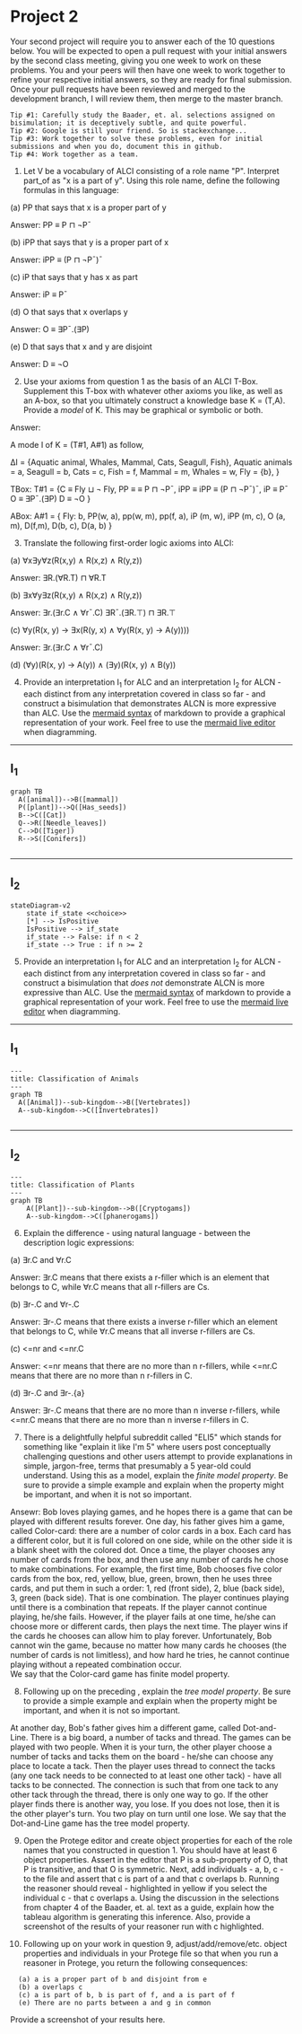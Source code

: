 # Project 2

Your second project will require you to answer each of the 10 questions below.  You will be expected to open a pull request with your initial answers by the second class meeting, giving you one week to work on these problems. You and your peers will then have one week to work together to refine your respective initial answers, so they are ready for final submission. Once your pull requests have been reviewed and merged to the development branch, I will review them, then merge to the master branch. 

```
Tip #1: Carefully study the Baader, et. al. selections assigned on bisimulation; it is deceptively subtle, and quite powerful. 
Tip #2: Google is still your friend. So is stackexchange...
Tip #3: Work together to solve these problems, even for initial submissions and when you do, document this in github. 
Tip #4: Work together as a team. 
```

1. Let V be a vocabulary of ALCI consisting of a role name "P". Interpret part_of as "x is a part of y". Using this role name, define the following formulas in this language:

  (a)  PP that says that x is a proper part of y
  
  Answer:
  PP ≡ P ⊓ ¬P¯
  
  (b)  iPP that says that y is a proper part of x
 
  Answer:
  iPP ≡ (P ⊓ ¬P¯)¯
  
  (c)  iP that says that y has x as part 
  
  Answer:
  iP ≡ P¯
  
  (d)  O that says that x overlaps y
  
  Answer:
  O ≡ ∃P¯.(∃P)
  
  (e)  D that says that x and y are disjoint 
  
  Answer:
  D ≡ ¬O

2. Use your axioms from question 1 as the basis of an ALCI T-Box. Supplement this T-box with whatever other axioms you like, as well as an A-box, so that you ultimately construct a knowledge base K = (T,A). Provide a _model_ of K. This may be graphical or symbolic or both. 

Answer: 

A mode I of K = (T#1, A#1) as follow,

ΔI = {Aquatic animal, Whales, Mammal, Cats, Seagull, Fish},
Aquatic animals = a,
Seagull = b,
Cats = c,
Fish = f,
Mammal = m,
Whales = w,
Fly = {b},
}

TBox: 
T#1 = {C ≡ Fly ⊔ ¬ Fly,
PP ≡ ≡ P ⊓ ¬P¯,
iPP ≡ iPP ≡ (P ⊓ ¬P¯)¯,
iP ≡ P¯
O ≡ ∃P¯.(∃P)
D ≡ ¬O
}

ABox:
A#1 = { 
Fly: b,
PP(w, a),
pp(w, m),
pp(f, a),
iP (m, w),
iPP (m, c),
O (a, m),
D(f,m),
D(b, c),
D(a, b)
}


3. Translate the following first-order logic axioms into ALCI: 

(a) ∀x∃y∀z(R(x,y) ∧ R(x,z) ∧ R(y,z))

Answer: ∃R.(∀R.T) ⊓ ∀R.T

(b) ∃x∀y∃z(R(x,y) ∧ R(x,z) ∧ R(y,z))

Answer: ∃r.(∃r.C ∧ ∀r¯.C)
∃R¯.(∃R.⊤) ⊓ ∃R.⊤


(c) ∀y(R(x, y) → ∃x(R(y, x) ∧ ∀y(R(x, y) → A(y))))

Answer: ∃r.(∃r.C ∧ ∀r¯.C)

(d) (∀y)(R(x, y) → A(y)) ∧ (∃y)(R(x, y) ∧ B(y))


4. Provide an interpretation I<sub>1</sub> for ALC and an interpretation I<sub>2</sub> for ALCN - each distinct from any interpretation covered in class so far - and construct a bisimulation that demonstrates ALCN is more expressive than ALC. Use the [mermaid syntax](https://github.com/mermaid-js/mermaid) of markdown to provide a graphical representation of your work. Feel free to use the [mermaid live editor](https://mermaid.live/) when diagramming. 

---
I<sub>1</sub>
---
```mermaid
graph TB
  A([animal])-->B([mammal])
  P([plant])-->Q([Has_seeds])
  B-->C([Cat])
  Q-->R([Needle_leaves])
  C-->D([Tiger])
  R-->S([Conifers])  
  
```
---
I<sub>2</sub> 
---
```mermaid
stateDiagram-v2
    state if_state <<choice>>
    [*] --> IsPositive
    IsPositive --> if_state
    if_state --> False: if n < 2
    if_state --> True : if n >= 2
```

5. Provide an interpretation I<sub>1</sub> for ALC and an interpretation I<sub>2</sub> for ALCN - each distinct from any interpretation covered in class so far - and construct a bisimulation that _does not_ demonstrate ALCN is more expressive than ALC. Use the [mermaid syntax](https://github.com/mermaid-js/mermaid) of markdown to provide a graphical representation of your work. Feel free to use the [mermaid live editor](https://mermaid.live/) when diagramming. 

---
I<sub>1</sub>
---
```mermaid
---
title: Classification of Animals
---
graph TB
  A([Animal])--sub-kingdom-->B([Vertebrates])
  A--sub-kingdom-->C([Invertebrates])
  
```
---
I<sub>2</sub> 
---
```mermaid
---
title: Classification of Plants
---
graph TB
    A([Plant])--sub-kingdom-->B([Cryptogams])
    A--sub-kingdom-->C([phanerogams])   
```


6. Explain the difference - using natural language - between the description logic expressions:
 
  (a) ∃r.C and ∀r.C
  
  Answer: ∃r.C means that there exists a r-filler which is an element that belongs to C, while ∀r.C means that all r-fillers are Cs.
  
  (b) ∃r-.C and ∀r-.C
  
  Answer: ∃r-.C means that there exists a inverse r-filler which an element that belongs to C, while ∀r.C means that all inverse r-fillers are Cs.
  
  (c) <=nr and <=nr.C
  
  Answer: <=nr means that there are no more than n r-fillers, while <=nr.C means that there are no more than n r-fillers in C.
  
  (d) ∃r-.C and ∃r-.{a} 
  
  Answer: ∃r-.C means that there are no more than n inverse r-fillers, while <=nr.C means that there are no more than n inverse r-fillers in C.


7. There is a delightfully helpful subreddit called "ELI5" which stands for something like "explain it like I'm 5" where users post conceptually challenging questions and other users attempt to provide explanations in simple, jargon-free, terms that presumably a 5 year-old could understand. Using this as a model, explain the _finite model property_. Be sure to provide a simple example and explain when the property might be important, and when it is not so important. 

Ansewr: 
Bob loves playing games, and he hopes there is a game that can be played with different results forever. 
One day, his father gives him a game, called Color-card: there are a number of color cards in a box. Each card has a different color, but it is full colored on one side, while on the other side it is a blank sheet with the colored dot. Once a time, the player chooses any number of cards from the box, and then use any number of cards he chose to make combinations. For example, the first time, Bob chooses five color cards from the box, red, yellow, blue, green, brown, then he uses three cards, and put them in such a order: 1, red (front side), 2, blue (back side), 3, green (back side). That is one combination. The player continues playing until there is a combination that repeats. If the player cannot continue playing, he/she fails. 
However, if the player fails at one time, he/she can choose more or different cards, then plays the next time. The player wins if the cards he chooses can allow him to play forever. 
Unfortunately, Bob cannot win the game, because no matter how many cards he chooses (the number of cards is not limitless), and how hard he tries, he cannot continue playing without a repeated combination occur.  
We say that the Color-card game has finite model property. 

8. Following up on the preceding , explain the _tree model property_. Be sure to provide a simple example and explain when the property might be important, and when it is not so important. 

At another day, Bob's father gives him a different game, called Dot-and-Line. 
There is a big board, a number of tacks and thread. The games can be played with two people. When it is your turn, the other player choose a number of tacks and tacks them on the board - he/she can choose any place to locate a tack. Then the player uses thread to connect the tacks (any one tack needs to be connected to at least one other tack) - have all tacks to be connected. The connection is such that from one tack to any other tack through the thread, there is only one way to go. If the other player finds there is another way, you lose. If you does not lose, then it is the other player's turn. You two play on turn until one lose. 
We say that the Dot-and-Line game has the tree model property. 

9. Open the Protege editor and create object properties for each of the role names that you constructed in question 1. You should have at least 6 object properties. Assert in the editor that P is a sub-property of O, that P is transitive, and that O is symmetric. Next, add individuals - a, b, c - to the file and assert that c is part of a and that c overlaps b. Running the reasoner should reveal - highlighted in yellow if you select the individual c - that c overlaps a. Using the discussion in the selections from chapter 4 of the Baader, et. al. text as a guide, explain how the tableau algorithm is generating this inference. Also, provide a screenshot of the results of your reasoner run with c highlighted. 

10. Following up on your work in question 9, adjust/add/remove/etc. object properties and individuals in your Protege file so that when you run a reasoner in Protege, you return the following consequences: 
```
  (a) a is a proper part of b and disjoint from e
  (b) a overlaps c
  (c) a is part of b, b is part of f, and a is part of f
  (e) There are no parts between a and g in common
```
Provide a screenshot of your results here. 



